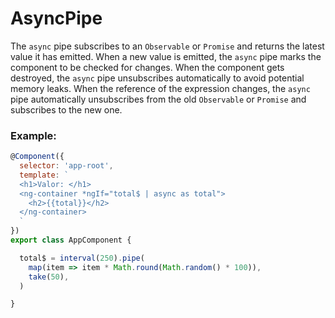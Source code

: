 # AsyncPipe

The `async` pipe subscribes to an `Observable` or `Promise` and returns the latest value it has emitted. When a new value is emitted, the `async` pipe marks the component to be checked for changes. When the component gets destroyed, the `async` pipe unsubscribes automatically to avoid potential memory leaks. When the reference of the expression changes, the `async` pipe automatically unsubscribes from the old `Observable` or `Promise` and subscribes to the new one.

### Example:

```jsx
@Component({
  selector: 'app-root',
  template: `
  <h1>Valor: </h1>
  <ng-container *ngIf="total$ | async as total">
    <h2>{{total}}</h2>
  </ng-container>
  `
})
export class AppComponent {

  total$ = interval(250).pipe(
    map(item => item * Math.round(Math.random() * 100)),
    take(50),
  )

}
```